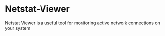 # Netstat-Viewer
Netstat Viewer is a useful tool for monitoring active network connections on your system
